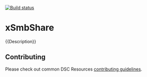 [![Build status](https://ci.appveyor.com/api/projects/status/ttp6jlhjyef83sic/branch/master?svg=true)](https://ci.appveyor.com/project/PowerShell/xsmbshare/branch/master)

# xSmbShare

{{Description}}

## Contributing
Please check out common DSC Resources [contributing guidelines](https://github.com/PowerShell/DscResource.Kit/blob/master/CONTRIBUTING.md).
